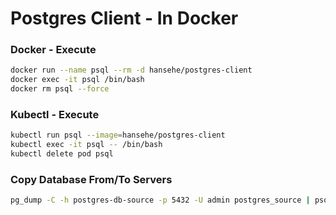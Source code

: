 # Postgres Client - In Docker 

### Docker - Execute
```bash
docker run --name psql --rm -d hansehe/postgres-client
docker exec -it psql /bin/bash
docker rm psql --force
```

### Kubectl - Execute
```bash
kubectl run psql --image=hansehe/postgres-client
kubectl exec -it psql -- /bin/bash
kubectl delete pod psql
```

### Copy Database From/To Servers
```bash
pg_dump -C -h postgres-db-source -p 5432 -U admin postgres_source | psql -h postgres-db-target -p 5432 -U admin postgres_target
```